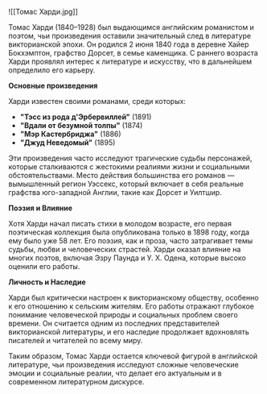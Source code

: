 ![[Томас Харди.jpg]]

Томас Харди (1840–1928) был выдающимся английским романистом и поэтом, чьи произведения оставили значительный след в литературе викторианской эпохи. Он родился 2 июня 1840 года в деревне Хайер Бокхэмптон, графство Дорсет, в семье каменщика. С раннего возраста Харди проявлял интерес к литературе и искусству, что в дальнейшем определило его карьеру.

**Основные произведения**

Харди известен своими романами, среди которых:

- **"Тэсс из рода д'Эрбервиллей"** (1891)
- **"Вдали от безумной толпы"** (1874)
- **"Мэр Кастербриджа"** (1886)
- **"Джуд Неведомый"** (1895)

Эти произведения часто исследуют трагические судьбы персонажей, которые сталкиваются с жестокими реалиями жизни и социальными обстоятельствами. Место действия большинства его романов — вымышленный регион Уэссекс, который включает в себя реальные графства юго-западной Англии, такие как Дорсет и Уилтшир.

**Поэзия и Влияние**

Хотя Харди начал писать стихи в молодом возрасте, его первая поэтическая коллекция была опубликована только в 1898 году, когда ему было уже 58 лет. Его поэзия, как и проза, часто затрагивает темы судьбы, любви и человеческих страстей. Харди оказал влияние на многих поэтов, включая Эзру Паунда и У. Х. Одена, которые высоко оценили его работы.

**Личность и Наследие**

Харди был критически настроен к викторианскому обществу, особенно к его отношению к сельским жителям. Его работы отражают глубокое понимание человеческой природы и социальных проблем своего времени. Он считается одним из последних представителей викторианской литературы, и его наследие продолжает вдохновлять писателей и читателей по всему миру.

Таким образом, Томас Харди остается ключевой фигурой в английской литературе, чьи произведения исследуют сложные человеческие эмоции и социальные реалии, что делает его актуальным и в современном литературном дискурсе.